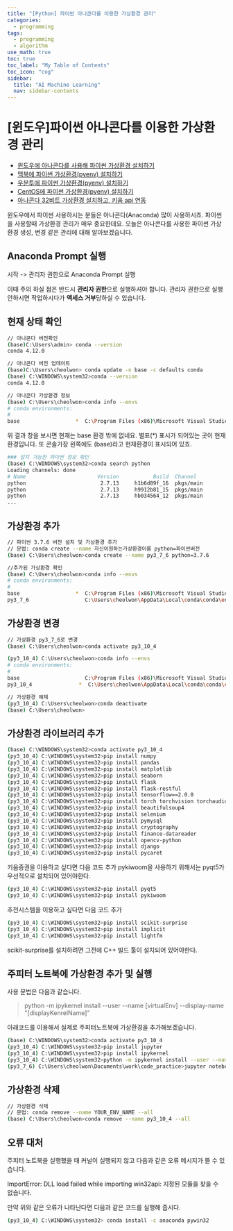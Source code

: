```yaml
---
title: "[Python] 파이썬 아나콘다를 이용한 가상환경 관리" 
categories:
  - programming
tags:
  - programming
  - algorithm
use_math: true
toc: true
toc_label: "My Table of Contents"
toc_icon: "cog"
sidebar:
  title: "AI Machine Learning"
  nav: sidebar-contents
---
```


# [윈도우]파이썬 아나콘다를 이용한 가상환경 관리

* [윈도우에 아나콘다를 사용해 파이썬 가상환경 설치하기](https://losskatsu.github.io/programming/py-conda/)
* [맥북에 파이썬 가상환경(pyenv) 설치하기](https://losskatsu.github.io/it-infra/pyenv-osx/)
* [우분투에 파이썬 가상환경(pyenv) 설치하기](https://losskatsu.github.io/programming/pyenv/)
* [CentOS에 파이썬 가상환경(pyenv) 설치하기](https://losskatsu.github.io/it-infra/pyenv-centos6/)
* [아나콘다 32비트 가상환경 설치하고, 키움 api 연동](https://losskatsu.github.io/it-infra/conda32/)

윈도우에서 파이썬 사용하시는 분들은 아나콘다(Anaconda) 많이 사용하시죠. 
파이썬을 사용할때 가상환경 관리가 매우 중요한데요. 
오늘은 아나콘다를 사용한 파이썬 가상환경 생성, 변경 같은 관리에 대해 알아보겠습니다. 

## Anaconda Prompt 실행


시작 -> 관리자 권한으로 Anaconda Prompt 실행

이때 주의 하실 점은 반드시 **관리자 권한**으로 실행하셔야 합니다. 
관리자 권한으로 실행 안하시면 작업하시다가 **액세스 거부**당하실 수 있습니다. 


## 현재 상태 확인 

```bash
// 아나콘다 버전확인
(base)C:\Users\admin> conda --version
conda 4.12.0

// 아나콘다 버전 업데이트
(base)C:\Users\cheolwon> conda update -n base -c defaults conda
(base) C:\WINDOWS\system32>conda --version
conda 4.12.0

// 아나콘다 가상환경 정보
(base) C:\Users\cheolwon>conda info --envs
# conda environments:
#
base                  *  C:\Program Files (x86)\Microsoft Visual Studio\Shared\Anaconda3_64
```
위 결과 창을 보시면 현재는 base 환경 밖에 없네요. 별표(\*) 표시가 되어있는 곳이 현재 환경입니다. 
또 콘솔가장 왼쪽에도 (base)라고 현재환경이 표시되어 있죠. 

```bash
### 설치 가능한 파이썬 정보 확인
(base) C:\WINDOWS\system32>conda search python
Loading channels: done
# Name                       Version           Build  Channel
python                        2.7.13     h1b6d89f_16  pkgs/main
python                        2.7.13     h9912b81_15  pkgs/main
python                        2.7.13     hb034564_12  pkgs/main
...
```




## 가상환경 추가

```bash
// 파이썬 3.7.6 버전 설치 및 가상환경 추가
// 문법: conda create --name 자신이원하는가상환경이름 python=파이썬버전
(base) C:\Users\cheolwon>conda create --name py3_7_6 python=3.7.6

//추가된 가상환경 확인
(base) C:\Users\cheolwon>conda info --envs
# conda environments:
#
base                  *  C:\Program Files (x86)\Microsoft Visual Studio\Shared\Anaconda3_64
py3_7_6                  C:\Users\cheolwon\AppData\Local\conda\conda\envs\py3_7_6

```

## 가상환경 변경

```bash
// 가상환경 py3_7_6로 변경
(base) C:\Users\cheolwon>conda activate py3_10_4

(py3_10_4) C:\Users\cheolwon>conda info --envs
# conda environments:
#
base                     C:\Program Files (x86)\Microsoft Visual Studio\Shared\Anaconda3_64
py3_10_4               *  C:\Users\cheolwon\AppData\Local\conda\conda\envs\py3_10_4

// 가상환경 해제
(py3_10_4) C:\Users\cheolwon>conda deactivate
(base) C:\Users\cheolwon>
```

## 가상환경 라이브러리 추가

```bash
(base) C:\WINDOWS\system32>conda activate py3_10_4
(py3_10_4) C:\WINDOWS\system32>pip install numpy
(py3_10_4) C:\WINDOWS\system32>pip install pandas
(py3_10_4) C:\WINDOWS\system32>pip install matplotlib
(py3_10_4) C:\WINDOWS\system32>pip install seaborn
(py3_10_4) C:\WINDOWS\system32>pip install flask
(py3_10_4) C:\WINDOWS\system32>pip install flask-restful
(py3_10_4) C:\WINDOWS\system32>pip install tensorflow==2.0.0
(py3_10_4) C:\WINDOWS\system32>pip install torch torchvision torchaudio   (파이토치 CPU버전)
(py3_10_4) C:\WINDOWS\system32>pip install beautifulsoup4
(py3_10_4) C:\WINDOWS\system32>pip install selenium
(py3_10_4) C:\WINDOWS\system32>pip install pymysql 
(py3_10_4) C:\WINDOWS\system32>pip install cryptography
(py3_10_4) C:\WINDOWS\system32>pip install finance-datareader
(py3_10_4) C:\WINDOWS\system32>pip install opencv-python
(py3_10_4) C:\WINDOWS\system32>pip install django
(py3_10_4) C:\WINDOWS\system32>pip install pycaret  
```

키움증권을 이용하고 싶다면 다음 코드 추가
pykiwoom을 사용하기 위해서는 pyqt5가 우선적으로 설치되어 있어야한다. 

```bash
(py3_10_4) C:\WINDOWS\system32>pip install pyqt5
(py3_10_4) C:\WINDOWS\system32>pip install pykiwoom
```

추천시스템을 이용하고 싶다면 다음 코드 추가

```bash
(py3_10_4) C:\WINDOWS\system32>pip install scikit-surprise
(py3_10_4) C:\WINDOWS\system32>pip install implicit    
(py3_10_4) C:\WINDOWS\system32>pip install lightfm  
```

scikit-surprise를 설치하려면 그전에 C++ 빌드 툴이 설치되어 있어야한다.



## 주피터 노트북에 가상환경 추가 및 실행

사용 문법은 다음과 같습니다.
> python -m ipykernel install --user --name [virtualEnv] --display-name "[displayKenrelName]"

아래코드를 이용해서 실제로 주피터노트북에 가상환경을 추가해보겠습니다. 
```bash
(base) C:\WINDOWS\system32>conda activate py3_10_4
(py3_10_4) C:\WINDOWS\system32>pip install jupyter
(py3_10_4) C:\WINDOWS\system32>pip install ipykernel
(py3_10_4) C:\WINDOWS\system32>python -m ipykernel install --user --name py3_10_4 --display-name "python3_10_4"
(py3_7_6) C:\Users\cheolwon\Documents\work\code_practice>jupyter notebook
```


## 가상환경 삭제

```bash
// 가상환경 삭제
// 문법: conda remove --name YOUR_ENV_NAME --all
(base) C:\Users\cheolwon>conda remove --name py3_10_4 --all
```


## 오류 대처 

주피터 노트북을 실행했을 때 커널이 실행되지 않고 다음과 같은 오류 메시지가 뜰 수 있습니다.

ImportError: DLL load failed while importing win32api: 지정된 모듈을 찾을 수 없습니다.

만약 위와 같은 오류가 나타난다면 다음과 같은 코드를 실행해 줍시다.

```bash
(py3_10_4) C:\WINDOWS\system32> conda install -c anaconda pywin32
```


